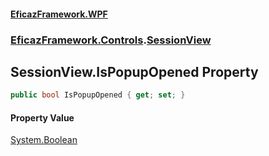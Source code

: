 #### [EficazFramework.WPF](EficazFrameworkWPF.md 'EficazFramework WPF')
### [EficazFramework.Controls](EficazFrameworkWPF.md#EficazFramework.Controls 'EficazFramework.Controls').[SessionView](EficazFramework.Controls/SessionView.md 'EficazFramework.Controls.SessionView')

## SessionView.IsPopupOpened Property

```csharp
public bool IsPopupOpened { get; set; }
```

#### Property Value
[System.Boolean](https://docs.microsoft.com/en-us/dotnet/api/System.Boolean 'System.Boolean')